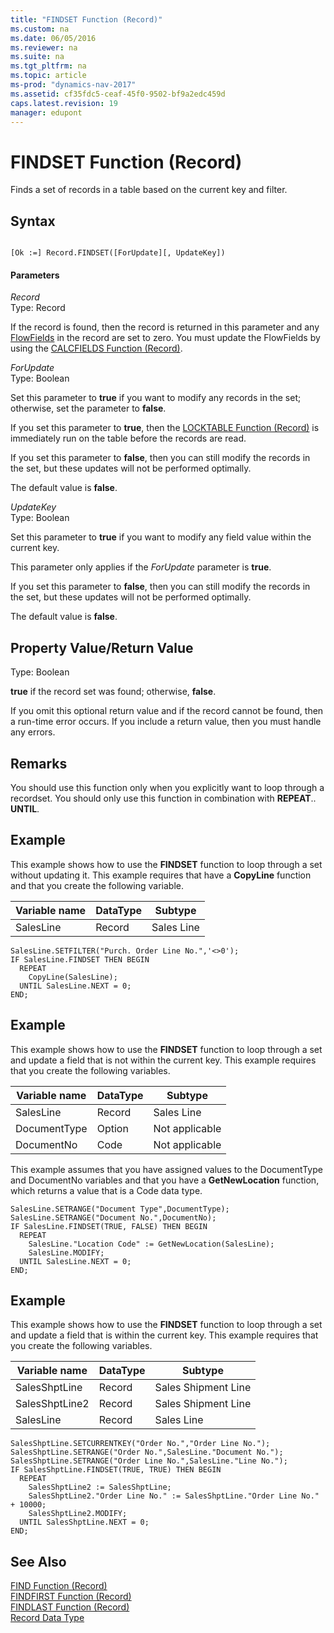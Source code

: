 ```yaml
---
title: "FINDSET Function (Record)"
ms.custom: na
ms.date: 06/05/2016
ms.reviewer: na
ms.suite: na
ms.tgt_pltfrm: na
ms.topic: article
ms-prod: "dynamics-nav-2017"
ms.assetid: cf35fdc5-ceaf-45f0-9502-bf9a2edc459d
caps.latest.revision: 19
manager: edupont
---
```

# FINDSET Function (Record)
Finds a set of records in a table based on the current key and filter.  
  
## Syntax  
  
```  
  
[Ok :=] Record.FINDSET([ForUpdate][, UpdateKey])  
```  
  
#### Parameters  
 *Record*  
 Type: Record  
  
 If the record is found, then the record is returned in this parameter and any [FlowFields](FlowFields.md) in the record are set to zero. You must update the FlowFields by using the [CALCFIELDS Function \(Record\)](CALCFIELDS-Function--Record-.md).  
  
 *ForUpdate*  
 Type: Boolean  
  
 Set this parameter to **true** if you want to modify any records in the set; otherwise, set the parameter to **false**.  
  
 If you set this parameter to **true**, then the [LOCKTABLE Function \(Record\)](LOCKTABLE-Function--Record-.md) is immediately run on the table before the records are read.  
  
 If you set this parameter to **false**, then you can still modify the records in the set, but these updates will not be performed optimally.  
  
 The default value is **false**.  
  
 *UpdateKey*  
 Type: Boolean  
  
 Set this parameter to **true** if you want to modify any field value within the current key.  
  
 This parameter only applies if the *ForUpdate* parameter is **true**.  
  
 If you set this parameter to **false**, then you can still modify the records in the set, but these updates will not be performed optimally.  
  
 The default value is **false**.  
  
## Property Value\/Return Value  
 Type: Boolean  
  
 **true** if the record set was found; otherwise, **false**.  
  
 If you omit this optional return value and if the record cannot be found, then a run\-time error occurs. If you include a return value, then you must handle any errors.  
  
## Remarks  
 You should use this function only when you explicitly want to loop through a recordset. You should only use this function in combination with **REPEAT**.. **UNTIL**.  
  
## Example  
 This example shows how to use the **FINDSET** function to loop through a set without updating it. This example requires that have a **CopyLine** function and that you create the following variable.  
  
|Variable name|DataType|Subtype|  
|-------------------|--------------|-------------|  
|SalesLine|Record|Sales Line|  
  
```  
SalesLine.SETFILTER("Purch. Order Line No.",'<>0');  
IF SalesLine.FINDSET THEN BEGIN  
  REPEAT  
    CopyLine(SalesLine);  
  UNTIL SalesLine.NEXT = 0;  
END;  
```  
  
## Example  
 This example shows how to use the **FINDSET** function to loop through a set and update a field that is not within the current key. This example requires that you create the following variables.  
  
|Variable name|DataType|Subtype|  
|-------------------|--------------|-------------|  
|SalesLine|Record|Sales Line|  
|DocumentType|Option|Not applicable|  
|DocumentNo|Code|Not applicable|  
  
 This example assumes that you have assigned values to the DocumentType and DocumentNo variables and that you have a **GetNewLocation** function, which returns a value that is a Code data type.  
  
```  
SalesLine.SETRANGE("Document Type",DocumentType);  
SalesLine.SETRANGE("Document No.",DocumentNo);  
IF SalesLine.FINDSET(TRUE, FALSE) THEN BEGIN  
  REPEAT  
    SalesLine."Location Code" := GetNewLocation(SalesLine);  
    SalesLine.MODIFY;  
  UNTIL SalesLine.NEXT = 0;  
END;  
```  
  
## Example  
 This example shows how to use the **FINDSET** function to loop through a set and update a field that is within the current key. This example requires that you create the following variables.  
  
|Variable name|DataType|Subtype|  
|-------------------|--------------|-------------|  
|SalesShptLine|Record|Sales Shipment Line|  
|SalesShptLine2|Record|Sales Shipment Line|  
|SalesLine|Record|Sales Line|  
  
```  
SalesShptLine.SETCURRENTKEY("Order No.","Order Line No.");  
SalesShptLine.SETRANGE("Order No.",SalesLine."Document No.");  
SalesShptLine.SETRANGE("Order Line No.",SalesLine."Line No.");  
IF SalesShptLine.FINDSET(TRUE, TRUE) THEN BEGIN  
  REPEAT  
    SalesShptLine2 := SalesShptLine;  
    SalesShptLine2."Order Line No." := SalesShptLine."Order Line No." + 10000;  
    SalesShptLine2.MODIFY;  
  UNTIL SalesShptLine.NEXT = 0;  
END;  
```  
  
## See Also  
 [FIND Function \(Record\)](FIND-Function--Record-.md)   
 [FINDFIRST Function \(Record\)](FINDFIRST-Function--Record-.md)   
 [FINDLAST Function \(Record\)](FINDLAST-Function--Record-.md)   
 [Record Data Type](Record-Data-Type.md)